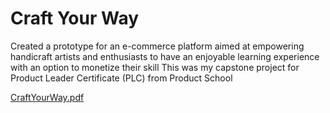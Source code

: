 # Craft Your Way
Created a prototype for an e-commerce platform aimed at empowering handicraft artists and enthusiasts to have an enjoyable learning experience with an option to monetize their skill
This was my capstone project for Product Leader Certificate (PLC) from Product School

[CraftYourWay.pdf](https://drive.google.com/file/d/1S8Qv1dZP_r-OYZfg0J3zs1fykzJc5eU-/view?usp=sharing)
